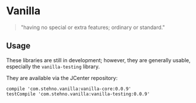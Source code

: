 # Vanilla

> "having no special or extra features; ordinary or standard."

## Usage

These libraries are still in development; however, they are generally usable, especially the `vanilla-testing` library. 

They are available via the JCenter repository:

    compile 'com.stehno.vanilla:vanilla-core:0.0.9'
    testCompile 'com.stehno.vanilla:vanilla-testing:0.0.9'




